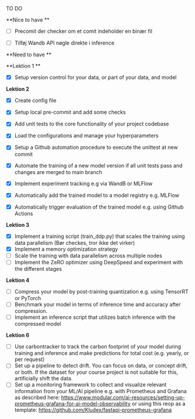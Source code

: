 TO DO 

**Nice to have **

- [ ] Precomit der checker om et comit indeholder en binær fil
- [ ] Tilføj Wandb API nøgle direkte i inference



**Need to have **

**Lektion 1 **

- [x] Setup version control for your data, or part of your data, and model

      
**Lektion 2**

- [x] Create config file
- [x] Setup local pre-commit and add some checks
- [x] Add unit tests to the core functionality of your project codebase
- [x] Load the configurations and manage your hyperparameters
- [x] Setup a Github automation procedure to execute the unittest at new commit
- [x] Automate the training of a new model version if all unit tests pass and changes are merged to main branch
- [x] Implement experiment tracking e.g via WandB or MLFlow
- [x] Automatically add the trained model to a model registry e.g. MLFlow
- [x] Automatically trigger evaluation of the trained model e.g. using Github Actions


**Lektion 3**


- [x] Implement a training script (train_ddp.py) that scales the training using data parallelism (Bør checkes, tror ikke det virker)
- [x] Implement a memory optimization strategy
- [ ] Scale the training with data parallelism across multiple nodes
- [ ] Implement the ZeRO optimizer using DeepSpeed and experiment with the different stages

**Lektion 4**

- [ ] Compress your model by post-training quantization e.g. using TensorRT or PyTorch
- [ ] Benchmark your model in terms of inference time and accuracy after compression.
- [ ] Implement an inference script that utilizes batch inference with the compressed model

**Lektion 6**

- [ ] Use carbontracker to track the carbon footprint of your model during training and inference and make predictions for total cost (e.g. yearly, or per request)
- [ ] Set up a pipeline to detect drift. You can focus on data, or concept drift, or both. If the dataset for your course project is not suitable for this, artificially shift the data.
- [ ] Set up a monitoring framework to collect and visualize relevant information from your ML/AI pipeline e.g. with Prometheus and Grafana as described here: https://www.modular.com/ai-resources/setting-up-prometheus-grafana-for-ai-model-observability or using this reop as a template: https://github.com/Kludex/fastapi-prometheus-grafana
